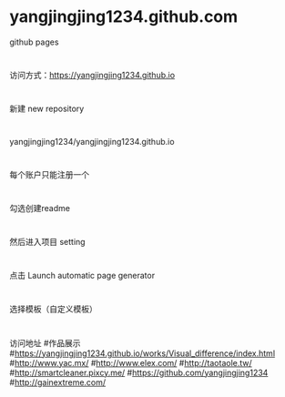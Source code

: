 # yangjingjing1234.github.com
github pages
#
访问方式：https://yangjingjing1234.github.io
#
新建 new repository
#
yangjingjing1234/yangjingjing1234.github.io
#

每个账户只能注册一个
#
勾选创建readme
#
然后进入项目 setting
#
点击 Launch automatic page generator
#
选择模板（自定义模板）
#
访问地址
#作品展示
#https://yangjingjing1234.github.io/works/Visual_difference/index.html 
#http://www.yac.mx/ 
#http://www.elex.com/ 
#http://taotaole.tw/ 
#http://smartcleaner.pixcy.me/ 
#https://github.com/yangjingjing1234
#http://gainextreme.com/ 

